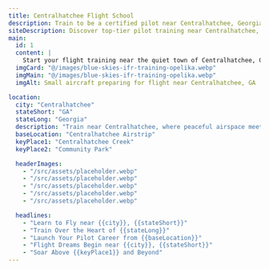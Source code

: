 ```yaml
---
title: Centralhatchee Flight School
description: Train to be a certified pilot near Centralhatchee, Georgia.
siteDescription: Discover top-tier pilot training near Centralhatchee, GA.
main:
  id: 1
  content: |
    Start your flight training near the quiet town of Centralhatchee, Georgia. Learn to fly with confidence near calm skies and a focused atmosphere.
  imgCard: "@/images/blue-skies-ifr-training-opelika.webp"
  imgMain: "@/images/blue-skies-ifr-training-opelika.webp"
  imgAlt: Small aircraft preparing for flight near Centralhatchee, GA

location:
  city: "Centralhatchee"
  stateShort: "GA"
  stateLong: "Georgia"
  description: "Train near Centralhatchee, where peaceful airspace meets Southern hospitality."
  baseLocation: "Centralhatchee Airstrip"
  keyPlace1: "Centralhatchee Creek"
  keyPlace2: "Community Park"

  headerImages:
    - "/src/assets/placeholder.webp"
    - "/src/assets/placeholder.webp"
    - "/src/assets/placeholder.webp"
    - "/src/assets/placeholder.webp"
    - "/src/assets/placeholder.webp"

  headlines:
    - "Learn to Fly near {{city}}, {{stateShort}}"
    - "Train Over the Heart of {{stateLong}}"
    - "Launch Your Pilot Career from {{baseLocation}}"
    - "Flight Dreams Begin near {{city}}, {{stateShort}}"
    - "Soar Above {{keyPlace1}} and Beyond"
---
```

